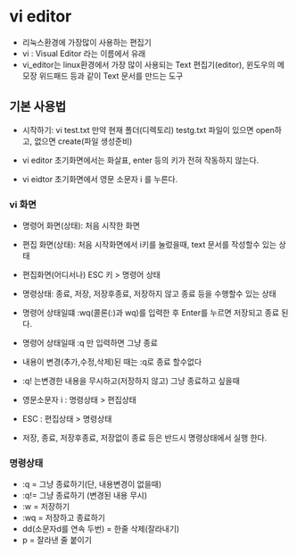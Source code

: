 # vi editor
* 리눅스환경에 가장많이 사용하는 편집기
* vi : Visual Editor 라는 이름에서 유래
* vi_editor는 linux환경에서 가장 많이 사용되는 
Text 편집기(editor), 윈도우의 메모장 위드패드 등과 같이 Text 문서를 만드는 도구

## 기본 사용법
* 시작하기: vi test.txt
만약 현재 폴더(디렉토리) testg.txt 파일이 있으면 open하고, 없으면 create(파일 생성준비)

* vi editor 초기화면에서는 화살표, enter 등의 키가 전혀 작동하지 않는다.

* vi eidtor 초기화면에서 영문 소문자 i 를 누른다.

### vi 화면
* 명령어 화면(상태): 처음 시작한 화면
* 편집 화면(상태): 처음 시작화면에서 i키를 눌렀을때, text 문서를 작성할수 있는 상태

* 편집화면(어디서나) ESC 키 > 명령어 상태
* 명령상태: 종료, 저장, 저장후종료, 저장하지 않고 종료 등을 수행할수 있는 상태

* 명령어 상태일떄 :wq(콜론(:)과 wq)를 입력한 후 Enter를 누르면 저장되고 종료 된다.
* 명령어 상태일때 :q 만 입력하면 그냥 종료
* 내용이 변경(추가,수정,삭제)된 때는 :q로 종료 할수없다

* :q! 는변경한 내용을 무시하고(저장하지 않고) 그냥 종료하고 싶을때

* 영문소문자 i : 명령상태 > 편집상태
* ESC : 편집상태 > 명령상태
* 저장, 종료, 저장후종료, 저장없이 종료 등은 반드시 명령상태에서 실행 한다.

### 명령상태
* :q = 그냥 종료하기(단, 내용변경이 없을때)
* :q!= 그냥 종료하기 (변경된 내용 무시)
* :w = 저장하기
* :wq = 저장하고 종료하기
* dd(소문자d를 연속 두번) = 한줄 삭제(잘라내기)
* p = 잘라낸 줄 붙이기